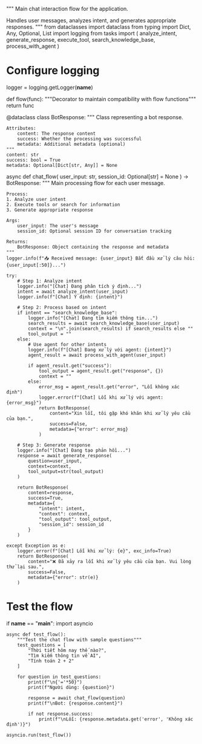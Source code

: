 """
Main chat interaction flow for the application.

Handles user messages, analyzes intent, and generates appropriate responses.
"""
from dataclasses import dataclass
from typing import Dict, Any, Optional, List
import logging
from tasks import (
    analyze_intent, 
    generate_response,
    execute_tool,
    search_knowledge_base,
    process_with_agent
)

# Configure logging
logger = logging.getLogger(__name__)

def flow(func):
    """Decorator to maintain compatibility with flow functions"""
    return func

@dataclass
class BotResponse:
    """
    Class representing a bot response.
    
    Attributes:
        content: The response content
        success: Whether the processing was successful
        metadata: Additional metadata (optional)
    """
    content: str
    success: bool = True
    metadata: Optional[Dict[str, Any]] = None

async def chat_flow(
    user_input: str, 
    session_id: Optional[str] = None
) -> BotResponse:
    """
    Main processing flow for each user message.
    
    Process:
    1. Analyze user intent
    2. Execute tools or search for information
    3. Generate appropriate response
    
    Args:
        user_input: The user's message
        session_id: Optional session ID for conversation tracking
        
    Returns:
        BotResponse: Object containing the response and metadata
    """
    logger.info(f"📥 Received message: {user_input} Bắt đầu xử lý câu hỏi: {user_input[:50]}...")
    
    try:
        # Step 1: Analyze intent
        logger.info("[Chat] Đang phân tích ý định...")
        intent = await analyze_intent(user_input)
        logger.info(f"[Chat] Ý định: {intent}")
        
        # Step 2: Process based on intent
        if intent == "search_knowledge_base":
            logger.info("[Chat] Đang tìm kiếm thông tin...")
            search_results = await search_knowledge_base(user_input)
            context = "\n".join(search_results) if search_results else ""
            tool_output = ""
        else:
            # Use agent for other intents
            logger.info(f"[Chat] Đang xử lý với agent: {intent}")
            agent_result = await process_with_agent(user_input)
            
            if agent_result.get("success"):
                tool_output = agent_result.get("response", {})
                context = ""
            else:
                error_msg = agent_result.get("error", "Lỗi không xác định")
                logger.error(f"[Chat] Lỗi khi xử lý với agent: {error_msg}")
                return BotResponse(
                    content="Xin lỗi, tôi gặp khó khăn khi xử lý yêu cầu của bạn.",
                    success=False,
                    metadata={"error": error_msg}
                )
        
        # Step 3: Generate response
        logger.info("[Chat] Đang tạo phản hồi...")
        response = await generate_response(
            question=user_input,
            context=context,
            tool_output=str(tool_output)
        )
        
        return BotResponse(
            content=response,
            success=True,
            metadata={
                "intent": intent,
                "context": context,
                "tool_output": tool_output,
                "session_id": session_id
            }
        )
        
    except Exception as e:
        logger.error(f"[Chat] Lỗi khi xử lý: {e}", exc_info=True)
        return BotResponse(
            content="❌ Đã xảy ra lỗi khi xử lý yêu cầu của bạn. Vui lòng thử lại sau.",
            success=False,
            metadata={"error": str(e)}
        )

# Test the flow
if __name__ == "__main__":
    import asyncio
    
    async def test_flow():
        """Test the chat flow with sample questions"""
        test_questions = [
            "Thời tiết hôm nay thế nào?",
            "Tìm kiếm thông tin về AI",
            "Tính toán 2 + 2"
        ]
        
        for question in test_questions:
            print(f"\n{'='*50}")
            print(f"Người dùng: {question}")
            
            response = await chat_flow(question)
            print(f"\nBot: {response.content}")
            
            if not response.success:
                print(f"\nLỗi: {response.metadata.get('error', 'Không xác định')}")
    
    asyncio.run(test_flow())
